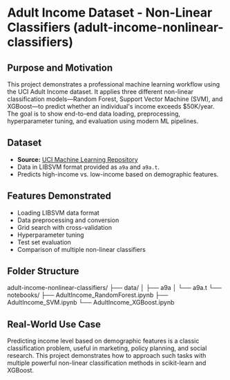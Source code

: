 # Adult Income Dataset - Non-Linear Classifiers (adult-income-nonlinear-classifiers)

## Purpose and Motivation
This project demonstrates a professional machine learning workflow using the UCI Adult Income dataset. It applies three different non-linear classification models—Random Forest, Support Vector Machine (SVM), and XGBoost—to predict whether an individual's income exceeds $50K/year. The goal is to show end-to-end data loading, preprocessing, hyperparameter tuning, and evaluation using modern ML pipelines.

## Dataset
- **Source:** [UCI Machine Learning Repository](https://archive.ics.uci.edu/ml/datasets/adult)
- Data in LIBSVM format provided as `a9a` and `a9a.t`.
- Predicts high-income vs. low-income based on demographic features.

## Features Demonstrated
- Loading LIBSVM data format
- Data preprocessing and conversion
- Grid search with cross-validation
- Hyperparameter tuning
- Test set evaluation
- Comparison of multiple non-linear classifiers

## Folder Structure
adult-income-nonlinear-classifiers/
├── data/
│ ├── a9a
│ └── a9a.t
└── notebooks/
├── AdultIncome_RandomForest.ipynb
├── AdultIncome_SVM.ipynb
└── AdultIncome_XGBoost.ipynb

## Real-World Use Case
Predicting income level based on demographic features is a classic classification problem, useful in marketing, policy planning, and social research. This project demonstrates how to approach such tasks with multiple powerful non-linear classification methods in scikit-learn and XGBoost.